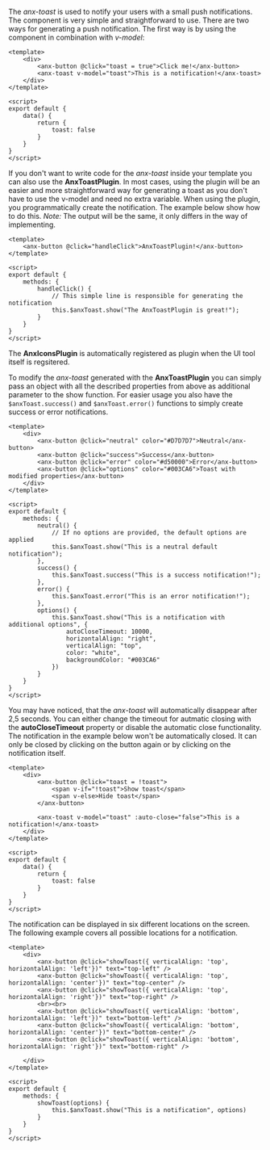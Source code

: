 The *anx-toast* is used to notify your users with a small push notifications. The component is very simple and straightforward to use. There are two ways for generating a push notification. The first way is by using the component in combination with *v-model*:

```vue
<template>
    <div>
        <anx-button @click="toast = true">Click me!</anx-button>
        <anx-toast v-model="toast">This is a notification!</anx-toast>
    </div>
</template>

<script>
export default {
    data() {
        return {
            toast: false
        }
    }
}
</script>
```

If you don't want to write code for the *anx-toast* inside your template you can also use the **AnxToastPlugin**. In most cases, using the plugin will be an easier and more straightforward way for generating a toast as you don't have to use the v-model and need no extra variable. When using the plugin, you programmatically create the notification. The example below show how to do this. *Note:* The output will be the same, it only differs in the way of implementing.

```vue
<template>
    <anx-button @click="handleClick">AnxToastPlugin!</anx-button>
</template>

<script>
export default {
    methods: {
        handleClick() {
            // This simple line is responsible for generating the notification
            this.$anxToast.show("The AnxToastPlugin is great!");
        }
    }
}
</script>
```

The **AnxIconsPlugin** is automatically registered as plugin when the UI tool itself is regsitered.  

To modify the *anx-toast* generated with the **AnxToastPlugin** you can simply pass an object with all the described properties from above as additional parameter to the show function. For easier usage you also have the ```$anxToast.success()``` and ```$anxToast.error()``` functions to simply create success or error notifications.

```vue
<template>
    <div>
        <anx-button @click="neutral" color="#D7D7D7">Neutral</anx-button>
        <anx-button @click="success">Success</anx-button>
        <anx-button @click="error" color="#d50000">Error</anx-button>
        <anx-button @click="options" color="#003CA6">Toast with modified properties</anx-button>
    </div>
</template>

<script>
export default {
    methods: {
        neutral() {
            // If no options are provided, the default options are applied
            this.$anxToast.show("This is a neutral default notification");
        },
        success() {
            this.$anxToast.success("This is a success notification!");
        },
        error() {
            this.$anxToast.error("This is an error notification!");
        },
        options() {
            this.$anxToast.show("This is a notification with additional options", {
                autoCloseTimeout: 10000,
                horizontalAlign: "right",
                verticalAlign: "top",
                color: "white",
                backgroundColor: "#003CA6"
            })
        }
    }
}
</script>
```

You may have noticed, that the *anx-toast* will automatically disappear after 2,5 seconds. You can either change the timeout for autmatic closing with the **autoCloseTimeout** property or disable the automatic close functionality. The notification in the example below won't be automatically closed. It can only be closed by clicking on the button again or by clicking on the notification itself.

```vue
<template>
    <div>
        <anx-button @click="toast = !toast">
            <span v-if="!toast">Show toast</span>
            <span v-else>Hide toast</span>
        </anx-button>

        <anx-toast v-model="toast" :auto-close="false">This is a notification!</anx-toast>
    </div>
</template>

<script>
export default {
    data() {
        return {
            toast: false
        }
    }
}
</script>
```

The notification can be displayed in six different locations on the screen. The following example covers all possible locations for a notification.

```vue
<template>
    <div>
        <anx-button @click="showToast({ verticalAlign: 'top', horizontalAlign: 'left'})" text="top-left" />
        <anx-button @click="showToast({ verticalAlign: 'top', horizontalAlign: 'center'})" text="top-center" />
        <anx-button @click="showToast({ verticalAlign: 'top', horizontalAlign: 'right'})" text="top-right" />
        <br><br>
        <anx-button @click="showToast({ verticalAlign: 'bottom', horizontalAlign: 'left'})" text="bottom-left" />
        <anx-button @click="showToast({ verticalAlign: 'bottom', horizontalAlign: 'center'})" text="bottom-center" />
        <anx-button @click="showToast({ verticalAlign: 'bottom', horizontalAlign: 'right'})" text="bottom-right" />

    </div>
</template>

<script>
export default {
    methods: {
        showToast(options) {
            this.$anxToast.show("This is a notification", options)
        }
    }
}
</script>
```